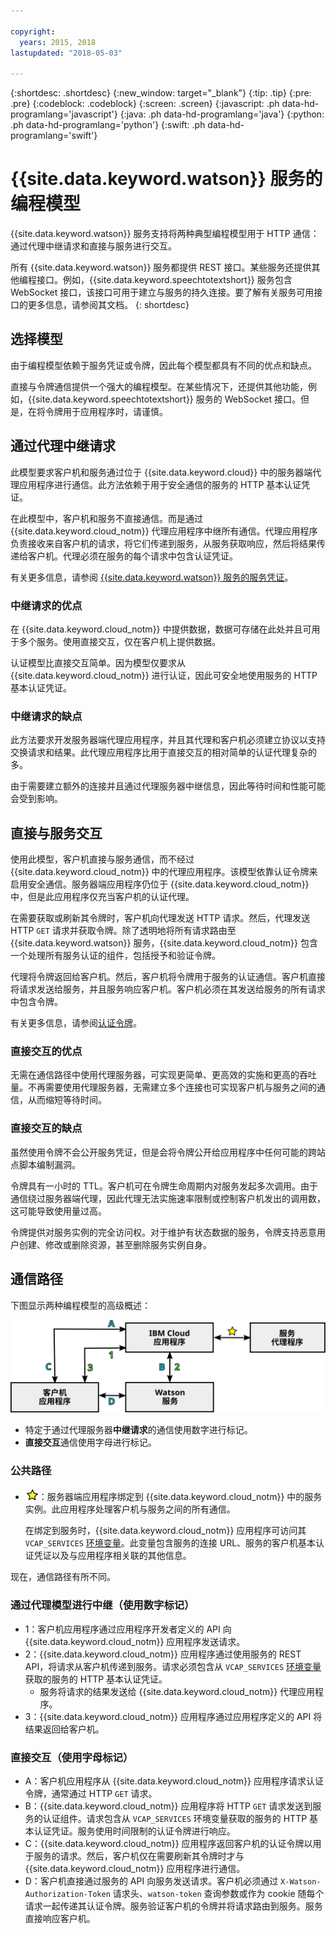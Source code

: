 ```yaml
---

copyright:
  years: 2015, 2018
lastupdated: "2018-05-03"

---
```


{:shortdesc: .shortdesc}
{:new_window: target="_blank"}
{:tip: .tip}
{:pre: .pre}
{:codeblock: .codeblock}
{:screen: .screen}
{:javascript: .ph data-hd-programlang='javascript'}
{:java: .ph data-hd-programlang='java'}
{:python: .ph data-hd-programlang='python'}
{:swift: .ph data-hd-programlang='swift'}

# {{site.data.keyword.watson}} 服务的编程模型

{{site.data.keyword.watson}} 服务支持将两种典型编程模型用于 HTTP 通信：通过代理中继请求和直接与服务进行交互。

所有 {{site.data.keyword.watson}} 服务都提供 REST 接口。某些服务还提供其他编程接口。例如，{{site.data.keyword.speechtotextshort}} 服务包含 WebSocket 接口，该接口可用于建立与服务的持久连接。要了解有关服务可用接口的更多信息，请参阅其文档。
{: shortdesc}

## 选择模型

由于编程模型依赖于服务凭证或令牌，因此每个模型都具有不同的优点和缺点。

直接与令牌通信提供一个强大的编程模型。在某些情况下，还提供其他功能，例如，{{site.data.keyword.speechtotextshort}} 服务的 WebSocket 接口。但是，在将令牌用于应用程序时，请谨慎。

## 通过代理中继请求

此模型要求客户机和服务通过位于 {{site.data.keyword.cloud}} 中的服务器端代理应用程序进行通信。此方法依赖于用于安全通信的服务的 HTTP 基本认证凭证。

在此模型中，客户机和服务不直接通信。而是通过 {{site.data.keyword.cloud_notm}} 代理应用程序中继所有通信。代理应用程序负责接收来自客户机的请求，将它们传递到服务，从服务获取响应，然后将结果传递给客户机。代理必须在服务的每个请求中包含认证凭证。

有关更多信息，请参阅 [{{site.data.keyword.watson}} 服务的服务凭证](/docs/services/watson/getting-started-credentials.html)。

### 中继请求的优点

在 {{site.data.keyword.cloud_notm}} 中提供数据，数据可存储在此处并且可用于多个服务。使用直接交互，仅在客户机上提供数据。

认证模型比直接交互简单。因为模型仅要求从 {{site.data.keyword.cloud_notm}} 进行认证，因此可安全地使用服务的 HTTP 基本认证凭证。

### 中继请求的缺点

此方法要求开发服务器端代理应用程序，并且其代理和客户机必须建立协议以支持交换请求和结果。此代理应用程序比用于直接交互的相对简单的认证代理复杂的多。

由于需要建立额外的连接并且通过代理服务器中继信息，因此等待时间和性能可能会受到影响。

## 直接与服务交互

使用此模型，客户机直接与服务通信，而不经过 {{site.data.keyword.cloud_notm}} 中的代理应用程序。该模型依靠认证令牌来启用安全通信。服务器端应用程序仍位于 {{site.data.keyword.cloud_notm}} 中，但是此应用程序仅充当客户机的认证代理。

在需要获取或刷新其令牌时，客户机向代理发送 HTTP 请求。然后，代理发送 HTTP `GET` 请求并获取令牌。除了透明地将所有请求路由至 {{site.data.keyword.watson}} 服务，{{site.data.keyword.cloud_notm}} 包含一个处理所有服务认证的组件，包括授予和验证令牌。

代理将令牌返回给客户机。然后，客户机将令牌用于服务的认证通信。客户机直接将请求发送给服务，并且服务响应客户机。客户机必须在其发送给服务的所有请求中包含令牌。

有关更多信息，请参阅[认证令牌](/docs/services/watson/getting-started-tokens.html)。

### 直接交互的优点

无需在通信路径中使用代理服务器，可实现更简单、更高效的实施和更高的吞吐量。不再需要使用代理服务器，无需建立多个连接也可实现客户机与服务之间的通信，从而缩短等待时间。

### 直接交互的缺点

虽然使用令牌不会公开服务凭证，但是会将令牌公开给应用程序中任何可能的跨站点脚本编制漏洞。

令牌具有一小时的 TTL。客户机可在令牌生命周期内对服务发起多次调用。由于通信绕过服务器端代理，因此代理无法实施速率限制或控制客户机发出的调用数，这可能导致使用量过高。

令牌提供对服务实例的完全访问权。对于维护有状态数据的服务，令牌支持恶意用户创建、修改或删除资源，甚至删除服务实例自身。

## 通信路径

下图显示两种编程模型的高级概述：

![ {{site.data.keyword.watson}} 服务的编程模型](images/programming_models.svg "双向箭头连接的三个框：IBM Cloud 应用程序、Watson 服务和客户机应用程序。“服务代理程序”框仅连接到“IBM Cloud 应用程序”框。")

- 特定于通过代理服务器**中继请求**的通信使用数字进行标记。
- **直接交互**通信使用字母进行标记。

### 公共路径

- ![公共路径图标。](images/common-star.png "黄色星号表示 IBM Cloud 应用程序和服务代理程序之间的公共路径")：服务器端应用程序绑定到 {{site.data.keyword.cloud_notm}} 中的服务实例。此应用程序处理客户机与服务之间的所有通信。

    在绑定到服务时，{{site.data.keyword.cloud_notm}} 应用程序可访问其 `VCAP_SERVICES` [环境变量](/docs/services/watson/getting-started-variables.html)。此变量包含服务的连接 URL、服务的客户机基本认证凭证以及与应用程序相关联的其他信息。

现在，通信路径有所不同。

### 通过代理模型进行中继（使用数字标记）

- 1：客户机应用程序通过应用程序开发者定义的 API 向 {{site.data.keyword.cloud_notm}} 应用程序发送请求。
- 2：{{site.data.keyword.cloud_notm}} 应用程序通过使用服务的 REST API，将请求从客户机传递到服务。请求必须包含从 `VCAP_SERVICES` [环境变量](/docs/services/watson/getting-started-variables.html)获取的服务的 HTTP 基本认证凭证。
    - 服务将请求的结果发送给 {{site.data.keyword.cloud_notm}} 代理应用程序。
- 3：{{site.data.keyword.cloud_notm}} 应用程序通过应用程序定义的 API 将结果返回给客户机。

### 直接交互（使用字母标记）

- A：客户机应用程序从 {{site.data.keyword.cloud_notm}} 应用程序请求认证令牌，通常通过 HTTP `GET` 请求。
- B：{{site.data.keyword.cloud_notm}} 应用程序将 HTTP `GET` 请求发送到服务的认证组件。请求包含从 `VCAP_SERVICES` 环境变量获取的服务的 HTTP 基本认证凭证。服务使用时间限制的认证令牌进行响应。
- C：{{site.data.keyword.cloud_notm}} 应用程序返回客户机的认证令牌以用于服务的请求。然后，客户机仅在需要刷新其令牌时才与 {{site.data.keyword.cloud_notm}} 应用程序进行通信。
- D：客户机直接通过服务的 API 向服务发送请求。客户机必须通过 `X-Watson-Authorization-Token` 请求头、`watson-token` 查询参数或作为 cookie 随每个请求一起传递其认证令牌。服务验证客户机的令牌并将请求路由到服务。服务直接响应客户机。
